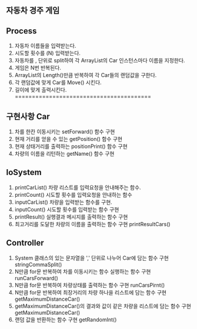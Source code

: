 ## 자동차 경주 게임

## Process

1. 자동차 이름들을 입력받는다.
2. 시도할 횟수를 (N) 입력받는다.
3. 자동차를 , 단위로 split하여 각 ArrayList의 Car 인스턴스마다 이름을 지정한다.
4. 게임은 N번 반복된다.
5. ArrayList의 Length()만큼 반복하여 각 Car들의 랜덤값을 구한다.
6. 각 랜덤값에 맞게 Car를 Move() 시킨다.
7. 길이에 맞게 출력시킨다.
========================================

## 구현사항 Car
1. 차를 한칸 이동시키는 setForward() 함수 구현
2. 현재 거리를 얻을 수 있는 getPosition() 함수 구현
3. 현재 상태거리를 출력하는 positionPrint() 함수 구현 
4. 차량의 이름을 리턴하는 getName() 함수 구현

## IoSystem
1. printCarList() 차량 리스트를 입력요청을 안내해주는 함수.
2. printCount() 시도할 횟수를 입력요청을 안내하는 함수
3. inputCarList() 차량을 입력받는 함수를 구현.
4. inputCount() 시도할 횟수를 입력받는 함수 구현
5. printResult() 실행결과 메시지를 출력하는 함수 구현
6. 최고거리를 도달한 차량의 이름을 출력하는 함수 구현 printResultCars()

## Controller
1. System 클래스의 있는 문자열을 ',' 단위로 나누어 Car에 담는 함수 구현 stringCommaSplit()
2. N만큼 for문 반복하여 차를 이동시키는 함수 실행하는 함수 구현 runCarsForward()
3. N만큼 for문 반복하여 차량상태를 출력하는 함수 구현 runCarsPirnt()
4. N만큼 for문 반복하여 최장거리의 차량 하나을 리스트에 담는 함수 구현 getMaximumDistanceCar()
5. getMaximumDistanceCar()의 결과와 값이 같은 차량을 리스트에 담는 함수 구현 getMaximumDistanceCar()
6. 랜덤 값을 반환하는 함수 구현 getRandomInt()

